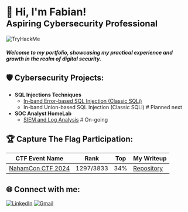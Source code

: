 # 👋 Hi, I'm Fabian! <br> <sub> Aspiring Cybersecurity Professional </sub>

![TryHackMe](https://tryhackme-badges.s3.amazonaws.com/cruzcs.png)
<!--- [![Hack The Box](https://www.hackthebox.com/badge/image/1957659)](https://app.hackthebox.com/profile/1957659) --->

#### _Welcome to my portfolio, showcasing my practical experience and growth in the realm of digital security._ </br>

## 🛡️ Cybersecurity Projects:

- **SQL Injections Techniques**
  - [In-band Error-based SQL Injection (Classic SQLi)](https://github.com/fabiancruzcs/Classic-error-based-SQLi-Lab/blob/main/README.md)
  - In-band Union-based SQL Injection (Classic SQLi) # Planned next
- **SOC Analyst HomeLab**
  - [SIEM and Log Analysis](https://github.com/fabiancruzcs/SIEM-and-Log-Analysis-Lab) # On-going

## 🏆 Capture The Flag Participation:

| CTF Event Name     | Rank     | Top  | My Writeup      | 
|--------------------------------------|----------------------|-------------------|---------------------------------------|
| [NahamCon CTF 2024](https://ctftime.org/event/2364)  | 1297/3833     | 34% | [Repository](https://github.com/fabiancruzcs/CTF-Writeups/tree/main/NahamCon-CTF-2024) | 

## 🌐 Connect with me:
[![LinkedIn](https://img.shields.io/badge/LinkedIn-%230077B5.svg?logo=linkedin&logoColor=white)](https://linkedin.com/in/fabiancruzcs) 
[![Gmail](https://img.shields.io/badge/Gmail-%23D14836.svg?logo=gmail&logoColor=white)](mailto:fabiancruzcs@gmail.com)
